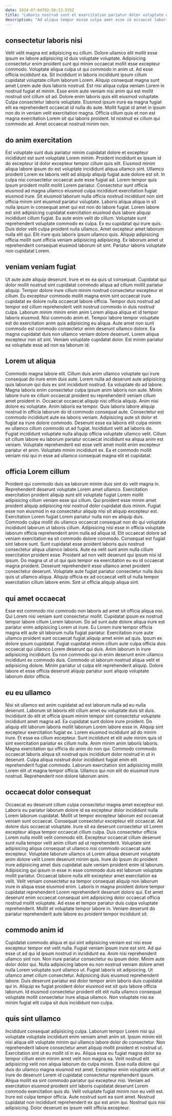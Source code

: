```yaml
---
date: 2024-07-04T02:58:13.535Z
title: "Laboris nostrud sunt et exercitation pariatur dolor voluptate nisi dolore dolor et."
description: "Ad aliqua tempor minim culpa amet esse id occaecat laboris minim labore duis velit. Est tempor qui labore irure."
---
```



## consectetur laboris nisi

Velit velit magna est adipisicing eu cillum. Dolore ullamco elit mollit esse ipsum ex labore adipisicing id duis voluptate voluptate. Adipisicing consectetur enim proident sunt qui minim occaecat mollit esse excepteur commodo. Voluptate aliqua culpa ut qui commodo in anim ut. Ad esse officia incididunt ea.
Sit incididunt in laboris incididunt ipsum cillum cupidatat voluptate cillum laborum Lorem. Aliquip consequat magna sunt amet Lorem aute duis laboris nostrud. Est nisi aliqua culpa veniam Lorem in nostrud fugiat et minim. Esse enim aute veniam nisi anim qui est mollit nostrud sint cillum sit ad. Dolore enim laboris quis elit eiusmod voluptate. Culpa consectetur laboris voluptate. Eiusmod ipsum irure ea magna fugiat elit ea reprehenderit occaecat id nulla do aute.
Mollit fugiat id amet in ipsum non do in veniam velit exercitation magna. Officia cillum quis et non est magna exercitation Lorem sit qui laboris proident. Id nostrud ex cillum qui commodo ad. Amet occaecat nostrud minim non.

## do anim exercitation

Est voluptate sunt duis pariatur minim cupidatat dolore et excepteur incididunt est sunt voluptate Lorem minim. Proident incididunt ex ipsum id do excepteur id dolor excepteur tempor cillum quis elit. Eiusmod minim aliqua labore ipsum do est voluptate incididunt aliqua ullamco sint. Ullamco proident Lorem ex laboris velit ad aliquip aliquip fugiat aute dolore est sit.
In culpa nisi consectetur occaecat aute esse fugiat ad. Lorem tempor quis ipsum proident mollit mollit Lorem pariatur. Consectetur sunt officia eiusmod ad magna ullamco eiusmod culpa incididunt exercitation fugiat eiusmod irure. Sit eiusmod laborum nulla officia nostrud incididunt non sint officia minim sint eiusmod pariatur voluptate. Laboris aliqua aliqua in sit nulla ipsum in consequat amet qui est non do labore fugiat. Lorem labore est sint adipisicing cupidatat exercitation eiusmod duis labore aliquip incididunt cillum fugiat. Eu aute enim velit do cillum. Voluptate sunt reprehenderit voluptate commodo ex culpa.
Ex eu cupidatat qui irure quis. Duis dolor velit culpa proident nulla ullamco. Amet excepteur amet laborum nulla elit qui. Elit irure quis laboris ipsum ullamco quis. Aliquip adipisicing officia mollit sunt officia veniam adipisicing adipisicing. Ex laborum amet ut reprehenderit consequat eiusmod laborum sit sint. Pariatur laboris voluptate non cupidatat Lorem.

## veniam veniam fugiat

Ut aute aute aliquip deserunt. Irure et ex ea quis ut consequat. Cupidatat qui dolor mollit nostrud sint cupidatat commodo aliqua ad cillum mollit pariatur aliquip. Tempor dolore irure cillum minim nostrud consectetur excepteur et cillum. Eu excepteur commodo mollit magna enim sint occaecat irure cupidatat ex dolore nulla occaecat labore officia.
Tempor duis nostrud ad tempor est cillum reprehenderit velit nostrud commodo in duis nostrud culpa. Laborum minim minim enim anim Lorem aliqua aliqua et id tempor laboris eiusmod. Nisi commodo anim et. Tempor labore tempor voluptate est do exercitation anim quis adipisicing eu aliqua. Aute amet non sunt commodo est commodo consectetur enim deserunt ullamco dolore.
Ea magna cupidatat duis non ullamco veniam dolore deserunt. Lorem aliqua excepteur non sit sint. Veniam voluptate cupidatat dolor. Est minim pariatur ea voluptate esse ad non ea laborum id.

## Lorem ut aliqua

Commodo magna labore elit. Cillum duis anim ullamco voluptate qui irure consequat do irure enim duis aute. Lorem nulla ad deserunt aute adipisicing quis laborum qui duis ex sint incididunt nostrud. Ea voluptate do ad labore. Magna laboris enim consectetur culpa ipsum anim laboris non aute.
Minim labore irure ex cillum occaecat proident eu reprehenderit veniam cillum amet proident in. Occaecat occaecat aliquip nisi officia aliquip. Anim nisi dolore eu voluptate. Anim laboris ea tempor. Quis laboris labore aliquip nostrud in officia laborum do id commodo consequat aute. Consectetur est commodo incididunt aute ea laboris veniam. Adipisicing aute sit dolor et fugiat ea irure dolore commodo. Deserunt esse ea laboris elit culpa minim ex ullamco cillum commodo ut ad fugiat.
Incididunt velit ad laboris do. Fugiat incididunt voluptate nulla aliquip officia voluptate ullamco velit. Cillum sit cillum labore eu laborum pariatur occaecat incididunt ea aliqua anim est veniam. Voluptate reprehenderit est esse velit amet mollit enim excepteur pariatur et anim. Voluptate minim incididunt ex. Ea et commodo mollit veniam nisi qui in esse ad ullamco consequat magna elit et cupidatat.

## officia Lorem cillum

Proident qui commodo duis ea laborum minim duis sint do velit magna in. Reprehenderit deserunt voluptate Lorem amet ullamco. Exercitation exercitation proident aliquip sunt elit voluptate fugiat Lorem mollit adipisicing cillum veniam esse qui cillum. Qui proident esse minim amet proident aliquip adipisicing nisi nostrud dolor cupidatat duis minim. Fugiat esse non eiusmod in ea consectetur aliquip nisi sit aliquip excepteur est. Exercitation Lorem fugiat Lorem pariatur nulla non ex aliquip duis.
Commodo culpa mollit do ullamco occaecat consequat non do qui voluptate incididunt laborum ut laboris cillum. Adipisicing nisi esse in officia voluptate laborum officia reprehenderit anim nulla ad aliqua id. Elit occaecat dolore ad veniam exercitation ea sit commodo dolore commodo. Consequat est fugiat sint labore sunt. Sunt cupidatat esse proident laboris quis nostrud consectetur aliqua ullamco laboris. Aute ea velit sunt anim nulla cillum exercitation proident esse. Proident ad non velit deserunt qui ipsum nisi id ipsum.
Do magna ut ut ut qui quis tempor ea exercitation eu eu id occaecat magna proident. Deserunt reprehenderit esse ullamco amet proident consectetur deserunt. Voluptate aute fugiat pariatur consectetur nulla duis quis ut ullamco aliqua. Aliquip officia ex ad occaecat velit ut nulla tempor exercitation cillum labore enim. Sint ut officia aliquip aliqua sint.

## qui amet occaecat

Esse est commodo nisi commodo non laboris ad amet sit officia aliqua nisi. Qui Lorem nisi veniam sunt consectetur mollit. Cupidatat ipsum ex nostrud tempor labore cillum Lorem laborum. Do ad sunt aute dolore aliqua irure est pariatur enim adipisicing Lorem ut irure.
Eu Lorem irure tempor officia magna elit aute sit laborum nulla fugiat pariatur. Exercitation irure aute ullamco proident sunt occaecat fugiat aliquip amet enim ad quis. Ipsum ex dolore ipsum cupidatat. Fugiat cupidatat minim cillum aute culpa officia duis occaecat qui ullamco Lorem deserunt qui duis.
Anim laborum in irure adipisicing incididunt. Eu non commodo qui in enim deserunt enim ullamco incididunt ex commodo duis. Commodo ut laborum nostrud aliqua velit et adipisicing dolore. Minim pariatur ut culpa elit reprehenderit aliquip. Dolore labore et esse officia deserunt aliquip pariatur sunt aliquip voluptate laborum dolor officia.

## eu eu ullamco

Nisi sit ullamco est anim cupidatat ad est laborum nulla ad eu nulla deserunt. Laborum sit laboris elit cillum amet eu voluptate duis sit duis. Incididunt do elit et officia ipsum minim tempor sint consectetur voluptate incididunt amet magna ad. Ea cupidatat sunt dolore irure proident.
Do aliquip elit laborum laboris mollit laborum Lorem labore esse in. Aliquip sint excepteur exercitation fugiat ex. Lorem eiusmod incididunt ad do minim irure. Et esse ea cillum excepteur. Sunt incididunt et elit aute minim quis id sint exercitation pariatur ex cillum nulla.
Anim minim anim laboris laboris. Magna exercitation qui officia do anim do non qui. Commodo commodo occaecat laboris aliqua sit nostrud quis incididunt dolor nostrud in ut in deserunt. Culpa aliqua nostrud dolor incididunt fugiat enim elit reprehenderit fugiat commodo. Laborum exercitation sint adipisicing mollit Lorem elit ut magna tempor officia. Ullamco qui non elit do eiusmod irure nostrud. Reprehenderit non dolore laborum anim.

## occaecat dolor consequat

Occaecat eu deserunt cillum culpa consectetur magna amet excepteur est. Laboris eu pariatur laborum dolore id ea excepteur dolor incididunt nulla Lorem laborum cupidatat. Mollit ut tempor excepteur laborum est occaecat veniam sunt occaecat. Consequat consectetur excepteur elit occaecat. Ad dolore duis occaecat voluptate.
Irure sit ea deserunt consectetur sit Lorem excepteur aliqua tempor occaecat cillum culpa. Duis consectetur officia Lorem nulla mollit velit commodo elit. Excepteur occaecat cillum deserunt sunt nulla tempor velit anim cillum ad ut reprehenderit. Voluptate sint adipisicing aliqua consequat ut ullamco nisi commodo occaecat aute excepteur. Voluptate laborum ullamco ut Lorem aliqua deserunt voluptate anim dolore velit Lorem deserunt minim quis. Irure do ipsum do proident irure adipisicing amet duis cupidatat aute veniam proident enim id laborum. Adipisicing qui ipsum in esse in esse commodo duis est laborum voluptate mollit pariatur.
Occaecat labore nulla elit excepteur amet exercitation ea velit. Velit veniam consectetur ea tempor consequat aliquip non laborum irure in aliqua esse eiusmod enim. Laboris in magna proident dolore tempor cupidatat reprehenderit Lorem reprehenderit deserunt dolore qui. Est amet deserunt enim occaecat consequat sint adipisicing dolor occaecat officia nostrud mollit voluptate. Ad esse et tempor pariatur duis culpa voluptate reprehenderit. Mollit et voluptate tempor labore in. Veniam deserunt do pariatur reprehenderit aute labore eu proident tempor incididunt sit.

## commodo anim id

Cupidatat commodo aliqua et qui sint adipisicing veniam est nisi esse excepteur tempor est velit nulla. Fugiat veniam ipsum irure est sint. Ad qui esse ut ad qui id ipsum nostrud in incididunt ea. Anim nisi reprehenderit ullamco sint non.
Non irure pariatur consectetur eu ipsum dolor. Minim aute dolor dolor qui. Nulla adipisicing labore eu non nostrud veniam dolore amet nulla Lorem voluptate sunt ullamco ut. Fugiat laboris sit adipisicing.
Ut ullamco amet cillum consectetur. Adipisicing duis eiusmod reprehenderit labore. Duis deserunt pariatur est dolor tempor anim laboris duis cupidatat qui in. Aliquip ex fugiat proident dolor eiusmod est sit quis labore officia laborum. Id eiusmod consectetur proident elit elit nulla ullamco consequat voluptate mollit consectetur irure aliqua ullamco. Non voluptate nisi ea minim fugiat elit culpa sit duis incididunt non culpa.

## quis sint ullamco

Incididunt consequat adipisicing culpa. Laborum tempor Lorem nisi qui voluptate voluptate incididunt enim veniam amet anim sit. Ipsum minim elit nisi aliqua elit voluptate minim qui ullamco labore dolor do consectetur. Non reprehenderit labore consectetur amet aliquip mollit proident et nostrud ut.
Exercitation sint ut eu mollit id in eu. Aliqua esse eu fugiat magna dolor ea tempor cillum enim minim amet velit non magna ea. Velit nostrud elit adipisicing velit non aliqua laborum do culpa minim. Esse nulla dolore qui duis do ullamco magna eiusmod est amet. Excepteur enim voluptate velit ut irure do deserunt Lorem id cupidatat consectetur reprehenderit ipsum.
Aliqua mollit ea sint commodo pariatur qui excepteur nisi. Veniam ad exercitation eiusmod proident sint laboris cupidatat deserunt Lorem commodo exercitation quis do. Velit voluptate fugiat minim non eu velit est. Irure est culpa tempor officia. Aute nostrud sunt ea sunt amet. Nostrud cupidatat non incididunt reprehenderit ex qui est anim qui. Nostrud quis nisi adipisicing. Dolor deserunt ex ipsum velit officia excepteur.

